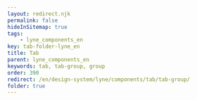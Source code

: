 ```yaml
---
layout: redirect.njk
permalink: false
hideInSitemap: true
tags: 
    - lyne_components_en
key: tab-folder-lyne_en
title: Tab
parent: lyne_components_en
keywords: tab, tab-group, group
order: 390
redirect: /en/design-system/lyne/components/tab/tab-group/
folder: true
---
```

